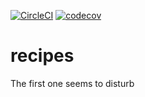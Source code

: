[![CircleCI](https://circleci.com/gh/metchiha/recipes.svg?style=svg)](https://circleci.com/gh/metchiha/recipes)
[![codecov](https://codecov.io/gh/metchiha/recipes/branch/master/graph/badge.svg)](https://codecov.io/gh/metchiha/recipes)
# recipes
The first one seems to disturb
